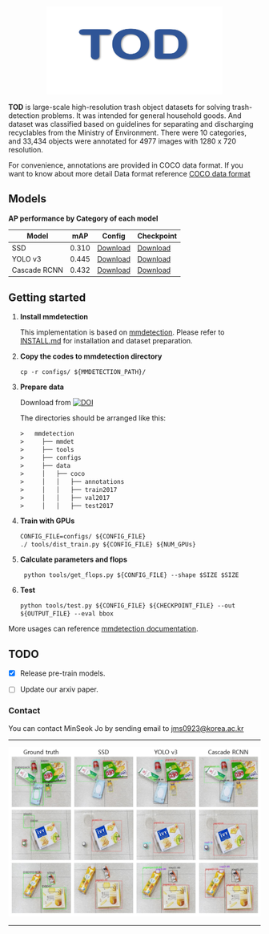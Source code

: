 <p align="center">
<p align="center"><img src="./img/logo.PNG" width="350" height="175"></p>

**TOD** is large-scale high-resolution trash object datasets for solving trash-detection problems. It was intended for general household goods. And dataset was classified based on guidelines for separating and discharging recyclables from the Ministry of Environment. There were 10 categories, and 33,434 objects were annotated for 4977 images with 1280 x 720 resolution.


For convenience, annotations are provided in COCO data format.
If you want to know about more detail Data format reference    [COCO data format](http://cocodataset.org/#format-data, "coco data foramt")



## Models
**AP performance by Category of each model**

|  Model        | mAP  | Config         | Checkpoint    |
| ------------  | ---- | -------------- | ------------- |
| SSD           |0.310 | [Download](./configs/ssd512/ssd512_coco.py)   | [Download](https://koreaoffice-my.sharepoint.com/:u:/g/personal/jms0923_korea_edu/ETcLDNpppmNItbxc1hdmDTcBK1tkMo4-BgO7YanFZ-Nz6w?e=nb9i9p)  |
| YOLO v3       |0.445 | [Download](./configs/yolo_v3/yolov3_d53_mstrain-608_273e_coco.py)   | [Download](https://koreaoffice-my.sharepoint.com/:u:/g/personal/jms0923_korea_edu/EW3qGH8eB-JMrBAn6_m_enMBtijcT44HEpRF_MwzqCH0WA?e=KFGPZ5)  |
| Cascade RCNN  |0.432 | [Download](./configs/cascade_rcnn_r50_fpn_1x/cascade_rcnn_r50_fpn_1x_coco.py)   | [Download](https://koreaoffice-my.sharepoint.com/:u:/g/personal/jms0923_korea_edu/EeB-KAKms45AoSC2RtYuIJsBjJxKBXxTD60ktoYFpiB5Rw?e=NEfzyd)  |


## Getting started

1. **Install mmdetection**

   This implementation is based on [mmdetection](https://github.com/open-mmlab/mmdetection). Please refer to [INSTALL.md](https://github.com/open-mmlab/mmdetection/blob/master/docs/get_started.md) for installation and dataset preparation.

2. **Copy the codes to mmdetection directory**

   ```shell
   cp -r configs/ ${MMDETECTION_PATH}/
   ```

 3. **Prepare data**

    Download from [![DOI](https://zenodo.org/badge/DOI/10.5281/zenodo.4607158.svg)](https://doi.org/10.5281/zenodo.4607158)

     The directories should be arranged like this:
     
        >   mmdetection
        >     ├── mmdet
        >     ├── tools
        >     ├── configs
        >     ├── data
        >     │   ├── coco
        >     │   │   ├── annotations
        >     │   │   ├── train2017
        >     │   │   ├── val2017
        >     │   │   ├── test2017
        
 4. **Train with GPUs**

    ```shell
    CONFIG_FILE=configs/ ${CONFIG_FILE}
    ./ tools/dist_train.py ${CONFIG_FILE} ${NUM_GPUs}
    ```

 5. **Calculate parameters and flops**

     ```shell
      python tools/get_flops.py ${CONFIG_FILE} --shape $SIZE $SIZE
     ```

6. **Test**

   ```shell
   python tools/test.py ${CONFIG_FILE} ${CHECKPOINT_FILE} --out  ${OUTPUT_FILE} --eval bbox
   ```

More usages can reference [mmdetection documentation](https://mmdetection.readthedocs.io/en/latest/GETTING_STARTED.html#inference-with-pretrained-models).



## TODO
- [X] Release pre-train models.
- [ ] Update our arxiv paper.


### Contact
You can contact MinSeok Jo by sending email to jms0923@korea.ac.kr

***
![inference results](./img/inference_results.jpg)
***

